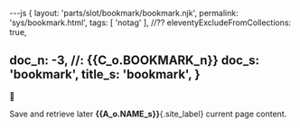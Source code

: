 ---js
{
  layout: 'parts/slot/bookmark/bookmark.njk',
  permalink: 'sys/bookmark.html',
  tags: [ 'notag' ],
  //?? eleventyExcludeFromCollections: true,

  doc_n: -3,        //: {{C_o.BOOKMARK_n}}
  doc_s: 'bookmark',
  title_s: 'bookmark',
}
---
:bookmark:


Save and retrieve later __{{A_o.NAME_s}}__{.site_label} current page content.